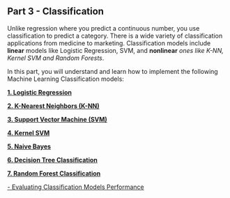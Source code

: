 ## Part 3 - Classification

Unlike regression where you predict a continuous number, you use classification to predict a category. There is a wide variety of classification applications from medicine to marketing. Classification models include **linear** models like Logistic Regression, SVM, and **nonlinear** *ones like K-NN, Kernel SVM and Random Forests*.

In this part, you will understand and learn how to implement the following Machine Learning Classification models:

   [**1. Logistic Regression**](https://github.com/MachineLearner07/Basic-Machine-Learning-with-Python-and-R/tree/rezwan/Part%203.2%20-%20Classsification/1.%20Logistic%20Regression)

   [**2. K-Nearest Neighbors (K-NN)**](https://github.com/MachineLearner07/Basic-Machine-Learning-with-Python-and-R/tree/rezwan/Part%203.2%20-%20Classsification/2.%20K-Nearest%20Neighbors%20(K-NN))

   [**3. Support Vector Machine (SVM)**](https://github.com/MachineLearner07/Basic-Machine-Learning-with-Python-and-R/tree/rezwan/Part%203.2%20-%20Classsification/3.%20Support%20Vector%20Machine%20(SVM))

   [**4. Kernel SVM**](https://github.com/MachineLearner07/Basic-Machine-Learning-with-Python-and-R/tree/rezwan/Part%203.2%20-%20Classsification/4.%20Kernel%20SVM)

   [**5. Naive Bayes**](https://github.com/MachineLearner07/Basic-Machine-Learning-with-Python-and-R/tree/rezwan/Part%203.2%20-%20Classsification/5.%20Naive%20Bayes)

   [**6. Decision Tree Classification**](https://github.com/MachineLearner07/Basic-Machine-Learning-with-Python-and-R/tree/rezwan/Part%203.2%20-%20Classsification/6.%20Decision%20Tree%20Classification)

   [**7. Random Forest Classification**](https://github.com/MachineLearner07/Basic-Machine-Learning-with-Python-and-R/tree/rezwan/Part%203.2%20-%20Classsification/7.%20Random%20Forest%20Classification)
   
   [- Evaluating Classification Models Performance](https://github.com/MachineLearner07/Basic-Machine-Learning-with-Python-and-R/blob/rezwan/Part%203.2%20-%20Classsification/Evaluating%20Classification%20Models%20Performance/README.md)
